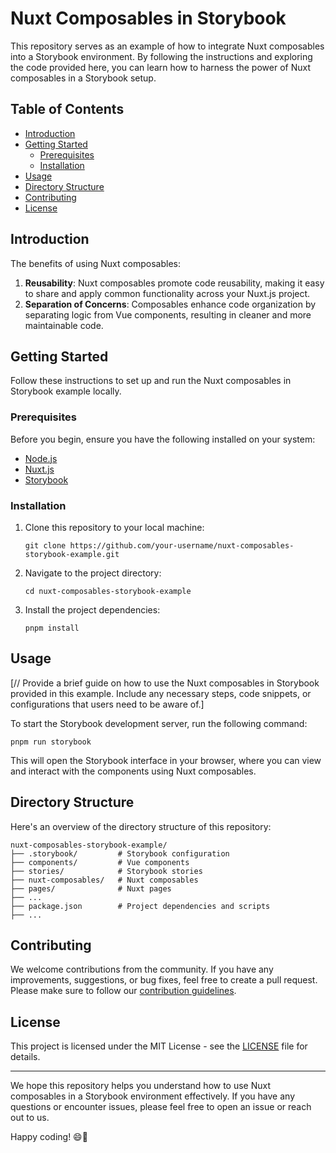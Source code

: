
# Nuxt Composables in Storybook 

This repository serves as an example of how to integrate Nuxt composables into a Storybook environment. 
By following the instructions and exploring the code provided here, you can learn how to harness the power of Nuxt composables in a Storybook setup.

## Table of Contents

- [Introduction](#introduction)
- [Getting Started](#getting-started)
  - [Prerequisites](#prerequisites)
  - [Installation](#installation)
- [Usage](#usage)
- [Directory Structure](#directory-structure)
- [Contributing](#contributing)
- [License](#license)

## Introduction

The benefits of using Nuxt composables:
1. **Reusability**: Nuxt composables promote code reusability, making it easy to share and apply common functionality across your Nuxt.js project.
2. **Separation of Concerns**: Composables enhance code organization by separating logic from Vue components, resulting in cleaner and more maintainable code.

## Getting Started

Follow these instructions to set up and run the Nuxt composables in Storybook example locally.

### Prerequisites

Before you begin, ensure you have the following installed on your system:

- [Node.js](https://nodejs.org/)
- [Nuxt.js](https://nuxtjs.org/)
- [Storybook](https://storybook.js.org/)

### Installation

1. Clone this repository to your local machine:

   ```shell
   git clone https://github.com/your-username/nuxt-composables-storybook-example.git
   ```

2. Navigate to the project directory:

   ```shell
   cd nuxt-composables-storybook-example
   ```

3. Install the project dependencies:

   ```shell
   pnpm install
   ```

## Usage

[// Provide a brief guide on how to use the Nuxt composables in Storybook provided in this example. Include any necessary steps, code snippets, or configurations that users need to be aware of.]

To start the Storybook development server, run the following command:

```shell
pnpm run storybook
```

This will open the Storybook interface in your browser, where you can view and interact with the components using Nuxt composables.

## Directory Structure

Here's an overview of the directory structure of this repository:

```
nuxt-composables-storybook-example/
├── .storybook/         # Storybook configuration
├── components/         # Vue components
├── stories/            # Storybook stories
├── nuxt-composables/   # Nuxt composables
├── pages/              # Nuxt pages
├── ...
├── package.json        # Project dependencies and scripts
├── ...
```

## Contributing

We welcome contributions from the community. If you have any improvements, suggestions, or bug fixes, feel free to create a pull request. Please make sure to follow our [contribution guidelines](CONTRIBUTING.md).

## License

This project is licensed under the MIT License - see the [LICENSE](LICENSE) file for details.

---

We hope this repository helps you understand how to use Nuxt composables in a Storybook environment effectively. If you have any questions or encounter issues, please feel free to open an issue or reach out to us.

Happy coding! 😄🚀
